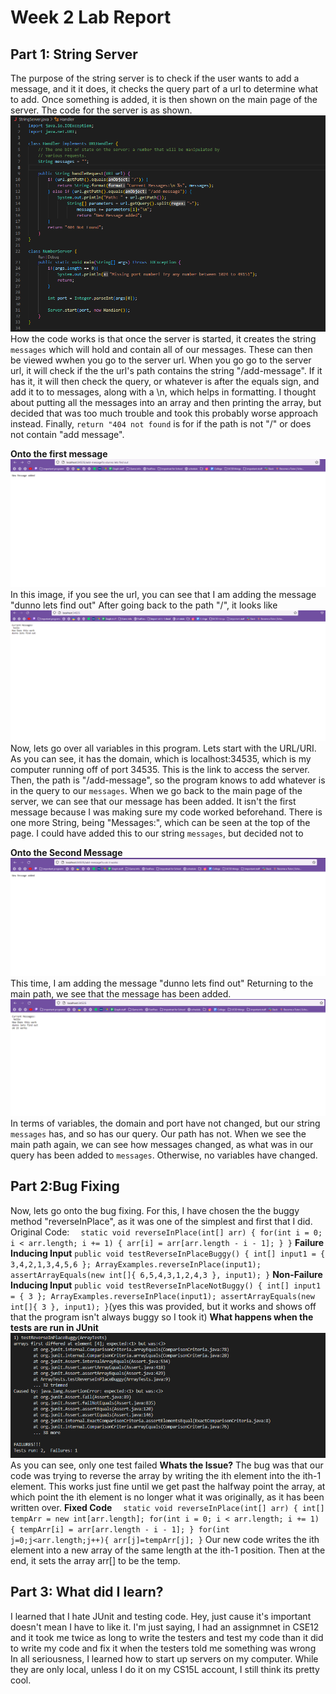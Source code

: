 # Week 2 Lab Report


## Part 1: String Server
The purpose of the string server is to check if the user wants to add a message, and it it does, it checks the query part of a url to determine what to add. Once something is added, it is then shown on the main page of the server.
The code for the server is as shown.
![Image](StringServer_Image.png)
How the code works is that once the server is started, it creates the string `messages` which will hold and contain all of our messages. These can then be viewed wwhen you go to the server url. When you go go to the server url, it will check if the the url's path contains the string "/add-message". If it has it, it will then check the query, or whatever is after the equals sign, and add it to to messages, along with a \n, which helps in formatting. I thought about putting all the messages into an array and then printing the array, but decided that was too much trouble and took this probably worse approach instead. Finally, `return "404 not found`  is for if the path is not "/" or does not contain "add message".

__Onto the first message__
![Image](first_message.png)
In this image, if you see the url, you can see that I am adding the message "dunno lets find out"
After going back to the path "/", it looks like
![Image](first_message_shown.png)
Now, lets go over all variables in this program.
Lets start with the URL/URI. As you can see, it has the domain, which is localhost:34535, which is my computer running off of port 34535. This is the link to access the server. Then, the path is "/add-message", so the program knows to add whatever is in the query to our `messages`. When we go back to the main page of the server, we can see that our message has been added. It isn't the first message because I was making sure my code worked beforehand. There is one more String, being "Messages:", which can be seen at the top of the page. I could have added this to our string `messages`, but decided not to

__Onto the Second Message__
![Image](2nd_message.png )
This time, I am adding the message "dunno lets find out"
Returning to the main path, we see that the message has been added.
 ![Image](2nd_message_shown.png )
 In terms of variables, the domain and port have not changed, but our string `messages` has, and so has our query. Our path has not. When we see the main path again, we can see how messages changed, as what was in our query has been added to `messages`. Otherwise, no variables have changed.
 
 ## Part 2:Bug Fixing
 Now, lets go onto the bug fixing. For this, I have chosen the the buggy method "reverseInPlace", as it was one of the simplest and first that I did.
 Original Code:
 `  static void reverseInPlace(int[] arr) {
    for(int i = 0; i < arr.length; i += 1) {
      arr[i] = arr[arr.length - i - 1];
    }
  }`
  __Failure Inducing Input__
   	`public void testReverseInPlaceBuggy() {
    int[] input1 = { 3,4,2,1,3,4,5,6 };
    ArrayExamples.reverseInPlace(input1);
    assertArrayEquals(new int[]{ 6,5,4,3,1,2,4,3 }, input1);
	}`
  __Non-Failure Inducing Input__
  	`public void testReverseInPlaceNotBuggy() {
    int[] input1 = { 3 };
    ArrayExamples.reverseInPlace(input1);
    assertArrayEquals(new int[]{ 3 }, input1);
	}`(yes this was provided, but it works and shows off that the program isn't always buggy so I took it)
  __What happens when the tests are run in JUnit__
 ![Image](lab3tests.png )
 As you can see, only one test failed
__Whats the Issue?__
The bug was that our code was trying to reverse the array by writing the ith element into the ith-1 element. This works just fine until we get past the halfway point the array, at which point the ith element is no longer what it was originally, as it has been written over.
__Fixed Code__
`  static void reverseInPlace(int[] arr) {
    int[] tempArr = new int[arr.length];
    for(int i = 0; i < arr.length; i += 1) {
      tempArr[i] = arr[arr.length - i - 1];
    }
    for(int j=0;j<arr.length;j++){
      arr[j]=tempArr[j];
    }`
Our new code writes the ith element into a new array of the same length at the ith-1 position. Then at the end, it sets the array arr[] to be the temp.
## Part 3: What did I learn?
I learned that I hate JUnit and testing code. Hey, just cause it's important doesn't mean I have to like it. I'm just saying, I had an assignmnet in CSE12 and it took me twice as long to write the testers and test my code than it did to write my code and fix it when the testers told me something was wrong
In all seriousness, I learned how to start up servers on my computer. While they are only local, unless I do it on my CS15L account, I still think its pretty cool.
